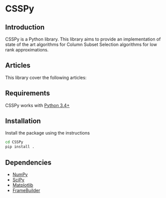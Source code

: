 # CSSPy
## Introduction
CSSPy is a Python library. 
This library aims to provide an implementation of state of the art algorithms for Column Subset Selection algorithms for low rank approximations.

## Articles
This library cover the following articles:


## Requirements

CSSPy works with [Python 3.4+](http://docs.python.org/3/)

## Installation
Install the package using the instructions
```bash
cd CSSPy
pip install .
```

## Dependencies
- [NumPy](http://www.numpy.org)
- [SciPy](http://www.scipy.org/)
- [Matplotlib](http://matplotlib.org/)
- [FrameBuilder](https://github.com/AyoubBelhadji/FrameBuilder)
